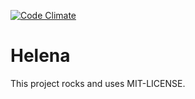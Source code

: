[![Code Climate](https://codeclimate.com/github/gurix/helena.png)](https://codeclimate.com/github/gurix/helena)

# Helena

This project rocks and uses MIT-LICENSE.

